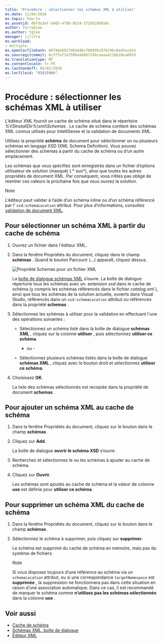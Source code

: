 ```yaml
---
title: 'Procédure : sélectionner les schémas XML à utiliser'
ms.date: 11/04/2016
ms.topic: how-to
ms.assetid: d6fda3ef-d465-4788-8514-2f2d528d658c
author: TerryGLee
ms.author: tglee
manager: jillfra
ms.workload:
- multiple
ms.openlocfilehash: 06f9de6927d616d6cf08995c076246c8a45ec014
ms.sourcegitcommit: 6cfffa72af599a9d667249caaaa411bb28ea69fd
ms.translationtype: MT
ms.contentlocale: fr-FR
ms.lasthandoff: 09/02/2020
ms.locfileid: "85815966"
---
```

# <a name="how-to-select-the-xml-schemas-to-use"></a>Procédure : sélectionner les schémas XML à utiliser

L’éditeur XML fournit un cache de schéma situé dans le répertoire *%VSInstallDir%\xml\Schemas* . Le cache de schéma contient des schémas XML connus utilisés pour IntelliSense et la validation de documents XML.

Utilisez la propriété **schéma** de document pour sélectionner un ou plusieurs schémas en langage XSD (XML Schema Definition). Vous pouvez sélectionner des schémas à partir du cache de schéma ou d’un autre emplacement.

Les schémas que vous spécifiez sont enregistrés dans un fichier d’options utilisateur de solution (masqué) (.* suo*), ainsi que toutes les autres propriétés de document XML. Par conséquent, vous n’êtes pas obligé de réentrer ces valeurs la prochaine fois que vous ouvrez la solution.

> [!NOTE]
> L’éditeur peut valider à l’aide d’un schéma inline ou d’un schéma référencé par l' `xsd:schemaLocation` attribut. Pour plus d’informations, consultez [validation de document XML](../xml-tools/xml-document-validation.md).

## <a name="to-select-an-xml-schema-from-the-schema-cache"></a>Pour sélectionner un schéma XML à partir du cache de schéma

1. Ouvrez un fichier dans l'éditeur XML.

2. Dans la fenêtre Propriétés du document, cliquez dans le champ **schémas** . Quand le bouton Parcourir (...) apparaît, cliquez dessus.

   ![Propriété Schemas pour un fichier XML](media/properties-schemas.png)

   La [boîte de dialogue schémas XML](xml-schemas-dialog-box.md) s’ouvre. La boîte de dialogue répertorie tous les schémas avec un. extension *xsd* dans le cache de schéma (y compris les schémas référencés dans le fichier *catalog.xml* ), ainsi que tous les schémas de la solution actuelle, ouverts dans Visual Studio, référencés dans un `xsd:schemaLocation` attribut ou référencés dans la propriété **schemas** .

3. Sélectionnez les schémas à utiliser pour la validation en effectuant l'une des opérations suivantes :

   - Sélectionnez un schéma listé dans la boîte de dialogue **schémas XML** , cliquez sur la colonne **utiliser** , puis sélectionnez **utiliser ce schéma**.

     - ou -

   - Sélectionnez plusieurs schémas listés dans la boîte de dialogue **schémas XML** , cliquez avec le bouton droit et sélectionnez **utiliser ce schéma**.

4. Choisissez **OK**.

   La liste des schémas sélectionnés est recopiée dans la propriété de document **schemas** .

## <a name="to-add-an-xml-schema-to-the-schema-cache"></a>Pour ajouter un schéma XML au cache de schéma

1. Dans la fenêtre Propriétés du document, cliquez sur le bouton dans le champ **schémas** .

2. Cliquez sur **Add**.

   La boîte de dialogue **ouvrir le schéma XSD** s’ouvre.

3. Recherchez et sélectionnez le ou les schémas à ajouter au cache de schéma.

4. Cliquez sur **Ouvrir**.

   Les schémas sont ajoutés au cache de schéma et la valeur de colonne **use** est définie pour **utiliser ce schéma**.

## <a name="to-delete-an-xml-schema-from-the-schema-cache"></a>Pour supprimer un schéma XML du cache de schéma

1. Dans la fenêtre Propriétés du document, cliquez sur le bouton dans le champ **schémas** .

2. Sélectionnez le schéma à supprimer, puis cliquez sur **supprimer**.

   Le schéma est supprimé du cache de schéma en mémoire, mais pas du système de fichiers.

   > [!NOTE]
   > Si vous disposez toujours d’une référence au schéma via un `schemaLocation` attribut, ou si une correspondance `targetNamespace` est **supprimée** , la suppression ne fonctionnera pas dans cette situation en raison d’une association automatique. Dans ce cas, il est recommandé de marquer le schéma comme **n’utilisez pas les schémas sélectionnés** dans la colonne **use** .

## <a name="see-also"></a>Voir aussi

- [Cache de schéma](../xml-tools/schema-cache.md)
- [Schémas XML, boîte de dialogue](../xml-tools/xml-schemas-dialog-box.md)
- [Éditeur XML](../xml-tools/xml-editor.md)
